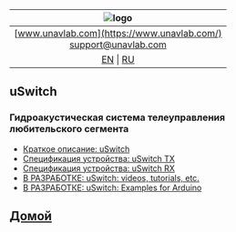 | ![logo](https://ucnl.github.io/documentation/sm_logo.png) |
| :---: |
| [www.unavlab.com](https://www.unavlab.com/) <br/> [support@unavlab.com](mailto:support@unavlab.com) |
| [EN](amature_en.md) \| [RU](amature_ru.md) |


## uSwitch
### Гидроакустическая система телеуправления любительского сегмента 
* [Краткое описание: uSwitch](/documentation/RU/uSwitch/uSwitch_DataBrief_en.md)
* [Спецификация устройства: uSwitch TX](/documentation/RU/uSwitch/uSwitch_TX_Specification_ru.md)
* [Спецификация устройства: uSwitch RX](/documentation/RU/uSwitch/uSwitch_RX_Specification_ru.md)
* [В РАЗРАБОТКЕ: uSwitch: videos, tutorials, etc.](/documentation/RU/uSwitch/media)
* [В РАЗРАБОТКЕ: uSwitch: Examples for Arduino]()


## [Домой](README_RU.md)
